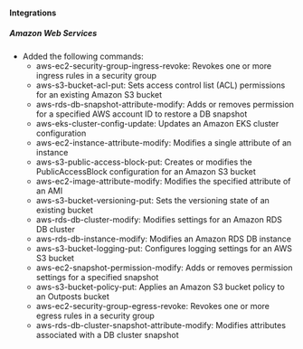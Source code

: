 
#### Integrations

##### Amazon Web Services

- Added the following commands:
  - aws-ec2-security-group-ingress-revoke: Revokes one or more ingress rules in a security group
  - aws-s3-bucket-acl-put: Sets access control list (ACL) permissions for an existing Amazon S3 bucket
  - aws-rds-db-snapshot-attribute-modify: Adds or removes permission for a specified AWS account ID to restore a DB snapshot
  - aws-eks-cluster-config-update: Updates an Amazon EKS cluster configuration
  - aws-ec2-instance-attribute-modify: Modifies a single attribute of an instance
  - aws-s3-public-access-block-put: Creates or modifies the PublicAccessBlock configuration for an Amazon S3 bucket
  - aws-ec2-image-attribute-modify: Modifies the specified attribute of an AMI
  - aws-s3-bucket-versioning-put: Sets the versioning state of an existing bucket
  - aws-rds-db-cluster-modify: Modifies settings for an Amazon RDS DB cluster
  - aws-rds-db-instance-modify: Modifies an Amazon RDS DB instance
  - aws-s3-bucket-logging-put: Configures logging settings for an AWS S3 bucket
  - aws-ec2-snapshot-permission-modify: Adds or removes permission settings for a specified snapshot
  - aws-s3-bucket-policy-put: Applies an Amazon S3 bucket policy to an Outposts bucket
  - aws-ec2-security-group-egress-revoke: Revokes one or more egress rules in a security group
  - aws-rds-db-cluster-snapshot-attribute-modify: Modifies attributes associated with a DB cluster snapshot
